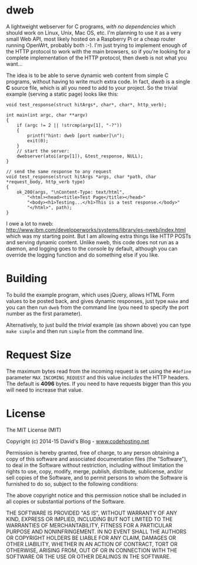 dweb
====

A lightweight webserver for C programs, *with no dependencies* which should
work on Linux, Unix, Mac OS, etc.  I'm planning to use it as a very small
Web API, most likely hosted on a Raspberry Pi or a cheap router running OpenWrt,
probably both :-).  I'm just trying to implement enough of the HTTP protocol to
work with the main browsers, so if you're looking for a complete implementation
of the HTTP protocol, then dweb is not what you want...

The idea is to be able to serve dynamic web content from simple C programs, without
having to write much extra code.  In fact, *dweb* is a single **C** source file,
which is all you need to add to your project.  So the trivial example (serving a
static page) looks like this:

```
void test_response(struct hitArgs*, char*, char*, http_verb);

int main(int argc, char **argv)
{
	if (argc != 2 || !strcmp(argv[1], "-?"))
	{
		printf("hint: dweb [port number]\n");
		exit(0);
	}
	// start the server:
	dwebserver(atoi(argv[1]), &test_response, NULL);
}

// send the same response to any request
void test_response(struct hitArgs *args, char *path, char *request_body, http_verb type)
{
	ok_200(args, "\nContent-Type: text/html",
		"<html><head><title>Test Page</title></head>"
		"<body><h1>Testing...</h1>This is a test response.</body>"
		"</html>", path);
}
```

I owe a lot to nweb: http://www.ibm.com/developerworks/systems/library/es-nweb/index.html
which was my starting point.  But I am allowing extra things like HTTP POSTs and serving
dynamic content.  Unlike nweb, this code does not run as a daemon, and logging goes to
the console by default, although you can override the logging function and do something
else if you like.


Building
========

To build the example program, which uses jQuery, allows HTML Form values to be posted
back, and gives dynamic responses, just type ```make``` and you can then run ```dweb```
from the command line (you need to specify the port number as the first parameter).

Alternatively, to just build the *trivial* example (as shown above) you can type
```make simple``` and then run ```simple``` from the command line.

Request Size
========
The maximum bytes read from the incoming request is set using the ```#define```
parameter ```MAX_INCOMING_REQUEST``` and this value *includes* the HTTP headers.
The default is **4096** bytes.  If you need to have requests bigger than this you will
need to increase that value.

License
=======

The MIT License (MIT)

Copyright (c) 2014-15 David's Blog - www.codehosting.net

Permission is hereby granted, free of charge, to any person obtaining a copy of
this software and associated documentation files (the "Software"), to deal in
the Software without restriction, including without limitation the rights to
use, copy, modify, merge, publish, distribute, sublicense, and/or sell copies of
the Software, and to permit persons to whom the Software is furnished to do so,
subject to the following conditions:

The above copyright notice and this permission notice shall be included in all
copies or substantial portions of the Software.

THE SOFTWARE IS PROVIDED "AS IS", WITHOUT WARRANTY OF ANY KIND, EXPRESS OR IMPLIED,
INCLUDING BUT NOT LIMITED TO THE WARRANTIES OF MERCHANTABILITY, FITNESS FOR A PARTICULAR
PURPOSE AND NONINFRINGEMENT. IN NO EVENT SHALL THE AUTHORS OR
COPYRIGHT HOLDERS BE LIABLE FOR ANY CLAIM, DAMAGES OR OTHER LIABILITY, WHETHER IN AN
ACTION OF CONTRACT, TORT OR OTHERWISE, ARISING FROM, OUT OF OR IN CONNECTION WITH THE
SOFTWARE OR THE USE OR OTHER DEALINGS IN THE SOFTWARE.
